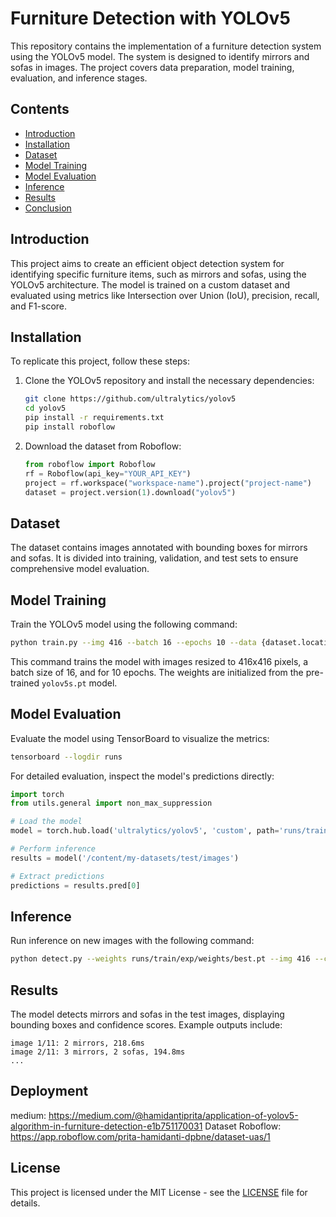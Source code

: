 # Furniture Detection with YOLOv5

This repository contains the implementation of a furniture detection system using the YOLOv5 model. The system is designed to identify mirrors and sofas in images. The project covers data preparation, model training, evaluation, and inference stages.

## Contents

- [Introduction](#introduction)
- [Installation](#installation)
- [Dataset](#dataset)
- [Model Training](#model-training)
- [Model Evaluation](#model-evaluation)
- [Inference](#inference)
- [Results](#results)
- [Conclusion](#conclusion)

## Introduction

This project aims to create an efficient object detection system for identifying specific furniture items, such as mirrors and sofas, using the YOLOv5 architecture. The model is trained on a custom dataset and evaluated using metrics like Intersection over Union (IoU), precision, recall, and F1-score.

## Installation

To replicate this project, follow these steps:

1. Clone the YOLOv5 repository and install the necessary dependencies:
   ```bash
   git clone https://github.com/ultralytics/yolov5
   cd yolov5
   pip install -r requirements.txt
   pip install roboflow
   ```

2. Download the dataset from Roboflow:
   ```python
   from roboflow import Roboflow
   rf = Roboflow(api_key="YOUR_API_KEY")
   project = rf.workspace("workspace-name").project("project-name")
   dataset = project.version(1).download("yolov5")
   ```

## Dataset

The dataset contains images annotated with bounding boxes for mirrors and sofas. It is divided into training, validation, and test sets to ensure comprehensive model evaluation.

## Model Training

Train the YOLOv5 model using the following command:
```bash
python train.py --img 416 --batch 16 --epochs 10 --data {dataset.location}/data.yaml --weights yolov5s.pt --cache
```

This command trains the model with images resized to 416x416 pixels, a batch size of 16, and for 10 epochs. The weights are initialized from the pre-trained `yolov5s.pt` model.

## Model Evaluation

Evaluate the model using TensorBoard to visualize the metrics:
```bash
tensorboard --logdir runs
```

For detailed evaluation, inspect the model's predictions directly:
```python
import torch
from utils.general import non_max_suppression

# Load the model
model = torch.hub.load('ultralytics/yolov5', 'custom', path='runs/train/exp/weights/best.pt')

# Perform inference
results = model('/content/my-datasets/test/images')

# Extract predictions
predictions = results.pred[0]
```

## Inference

Run inference on new images with the following command:
```bash
python detect.py --weights runs/train/exp/weights/best.pt --img 416 --conf 0.1 --source {dataset.location}/test/images
```

## Results

The model detects mirrors and sofas in the test images, displaying bounding boxes and confidence scores. Example outputs include:
```plaintext
image 1/11: 2 mirrors, 218.6ms
image 2/11: 3 mirrors, 2 sofas, 194.8ms
...
```

## Deployment
medium: https://medium.com/@hamidantiprita/application-of-yolov5-algorithm-in-furniture-detection-e1b751170031 
Dataset Roboflow: https://app.roboflow.com/prita-hamidanti-dpbne/dataset-uas/1 

## License

This project is licensed under the MIT License - see the [LICENSE](LICENSE) file for details.
